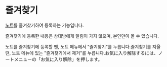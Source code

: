 # 즐겨찾기

[노트](./note)를 즐겨찾기하여 등록하는 기능입니다.

<!--TODO:「お気に入りページ」をMisskey Webに飛ばすリンクで置き換え-->

즐겨찾기에 등록한 내용은 상대방에게 알림이 가지 않으며, 본인만이 볼 수 있습니다.

노트를 즐겨찾기에 등록할 땐, 노트 메뉴에서 "즐겨찾기"를 누릅니다.즐겨찾기를 지울 땐, 노트 메뉴에 있는 "즐겨찾기에서 제거"를 누릅니다.お気に入り解除するには、ノートメニューの「お気に入り解除」を押します。
